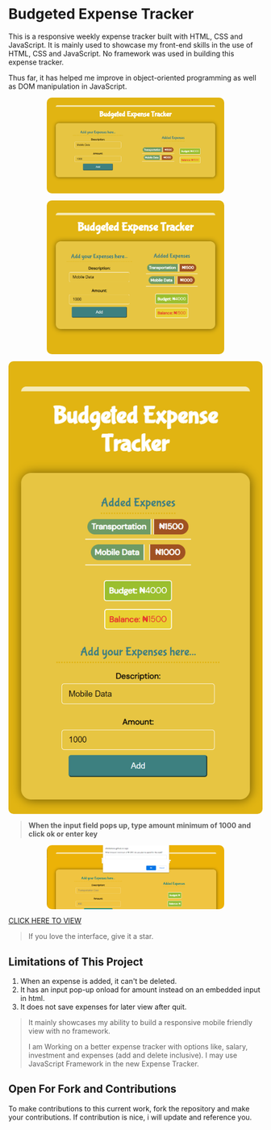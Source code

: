 # Budgeted Expense Tracker

This is a responsive weekly expense tracker built with HTML, CSS and JavaScript. It is mainly used to showcase my front-end skills in the use of HTML, CSS and JavaScript. No framework was used in building this expense tracker.

Thus far, it has helped me improve in object-oriented programming as well as DOM manipulation in JavaScript.

<img
   src = "./with-vanilla-js/img/desktop-view-expense-tracker.png"
   alt="desktop-view-expense-tracker"
   title="Desktop View"
   style="display: flex; max-width: 70%; margin: 0 auto; border-radius: 10px">

<!-- ![Desktop-view-expense-tracker](./img/desktop-view-expense-tracker.png) {width="70%" style="display: inline-block; margin: 0 auto 0 15%" } -->

<img
   src = "./with-vanilla-js/img/tablet-view-expense-tracker.png"
   alt="tablet-view-expense-tracker"
   title="Tablet View"
   style="display: flex; max-width: 70%; margin: 0 auto; border-radius: 10px">

<img
   src = "./with-vanilla-js/img/mobile-screen-view-expense-tracker.png"
   alt="mobile-view-expense-tracker"
   title="Mobile View"
   style="display: flex; justify-content: center; align-items: center max-width: 40%; margin: 0 auto; border-radius: 10px">

   > **When the input field pops up, type amount minimum of 1000 and click ok or enter key**

<img
   src = "./with-vanilla-js/img/type-amount-expense-tracker.PNG"
   alt="input-amount-pop-up-expense-tracker"
   title="Input Amount Pop-up"
   style="display: flex; max-width: 70%; margin: 0 auto; border-radius: 10px">

[CLICK HERE TO VIEW](https://chidiamara.github.io/expense-tracker/with-vanilla-js/index.html
"Expense Tracker")

   > If you love the interface, give it a star.

## Limitations of This Project

 1. When an expense is added, it can't be deleted.
 1. It has an input pop-up onload for amount instead on an embedded input in html.
 1. It does not save expenses for later view after quit.

  > It mainly showcases my ability to build a responsive mobile friendly view with no framework.
  >
  >I am Working on a better expense tracker with options like, salary, investment and expenses (add and delete inclusive). I may use JavaScript Framework in the new Expense Tracker.

## Open For Fork and Contributions

To make contributions to this current work, fork the repository and make your contributions. If contribution is nice, i will update and reference you.

